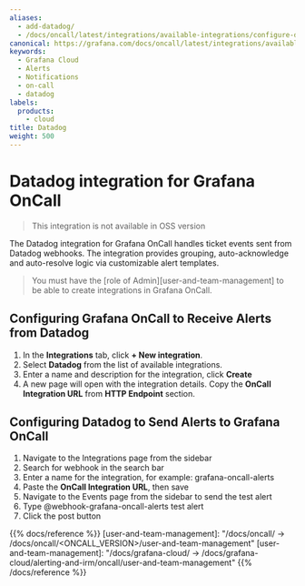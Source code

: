 ```yaml
---
aliases:
  - add-datadog/
  - /docs/oncall/latest/integrations/available-integrations/configure-datadog/
canonical: https://grafana.com/docs/oncall/latest/integrations/available-integrations/configure-datadog/
keywords:
  - Grafana Cloud
  - Alerts
  - Notifications
  - on-call
  - datadog
labels:
  products:
    - cloud
title: Datadog
weight: 500
---
```


# Datadog integration for Grafana OnCall

> This integration is not available in OSS version

The Datadog integration for Grafana OnCall handles ticket events sent from Datadog webhooks.
The integration provides grouping, auto-acknowledge and auto-resolve logic via customizable alert templates.

> You must have the [role of Admin][user-and-team-management] to be able to create integrations in Grafana OnCall.

## Configuring Grafana OnCall to Receive Alerts from Datadog

1. In the **Integrations** tab, click **+ New integration**.
2. Select **Datadog** from the list of available integrations.
3. Enter a name and description for the integration, click **Create**
4. A new page will open with the integration details. Copy the **OnCall Integration URL** from **HTTP Endpoint** section.

## Configuring Datadog to Send Alerts to Grafana OnCall

1. Navigate to the Integrations page from the sidebar
2. Search for webhook in the search bar
3. Enter a name for the integration, for example: grafana-oncall-alerts
4. Paste the **OnCall Integration URL**, then save
5. Navigate to the Events page from the sidebar to send the test alert
6. Type @webhook-grafana-oncall-alerts test alert
7. Click the post button

{{% docs/reference %}}
[user-and-team-management]: "/docs/oncall/ -> /docs/oncall/<ONCALL_VERSION>/user-and-team-management"
[user-and-team-management]: "/docs/grafana-cloud/ -> /docs/grafana-cloud/alerting-and-irm/oncall/user-and-team-management"
{{% /docs/reference %}}
